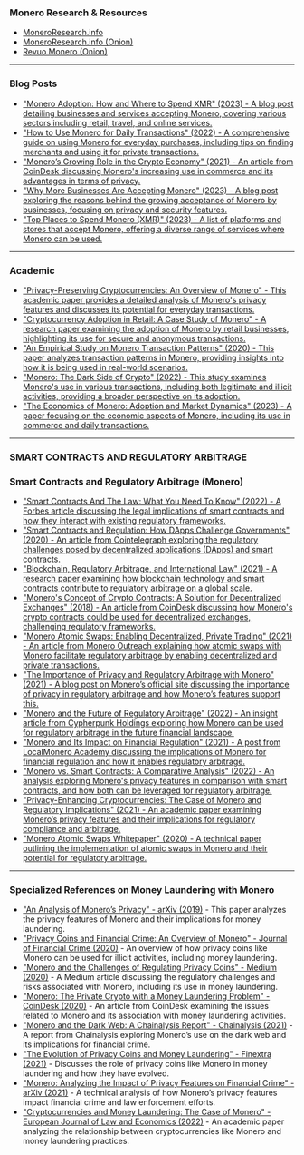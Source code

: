<h3>Monero Research & Resources</h3>

<ul>
<li>
    <a href="https://www.MoneroResearch.info">MoneroResearch.info</a>
  </li>
  <li>
    <a href="http://clszzn47y57uwkrgnfc7wllalvodopzqrp4spb6zbz2t3ulxngcfqsad.onion">MoneroResearch.info (Onion)</a>
  </li>
  <li>
    <a href="http://revuo75joezkbeitqmas4ab6spbrkr4vzbhjmeuv75ovrfqfp47mtjid.onion">Revuo Monero (Onion)</a>
  </li>
</ul>

<!-- ################################################# -->
<hr>

<h3>Blog Posts</h3>

<ul>
  <li>
    <a href="https://cryptoadvocate.medium.com/monero-adoption-how-and-where-to-spend-xmr-72e6e3b11ecb" target="_blank">
      "Monero Adoption: How and Where to Spend XMR" (2023) - A blog post detailing businesses and services accepting Monero, covering various sectors including retail, travel, and online services.
    </a>
  </li>
  <li>
    <a href="https://moneroblog.org/how-to-use-monero-for-daily-transactions/" target="_blank">
      "How to Use Monero for Daily Transactions" (2022) - A comprehensive guide on using Monero for everyday purchases, including tips on finding merchants and using it for private transactions.
    </a>
  </li>
  <li>
    <a href="https://www.coindesk.com/markets/2021/05/03/moneros-growing-role-in-the-crypto-economy/" target="_blank">
      "Monero’s Growing Role in the Crypto Economy" (2021) - An article from CoinDesk discussing Monero's increasing use in commerce and its advantages in terms of privacy.
    </a>
  </li>
  <li>
    <a href="https://privacynews.io/why-more-businesses-are-accepting-monero/" target="_blank">
      "Why More Businesses Are Accepting Monero" (2023) - A blog post exploring the reasons behind the growing acceptance of Monero by businesses, focusing on privacy and security features.
    </a>
  </li>
  <li>
    <a href="https://cryptocurrencyfacts.com/places-to-spend-monero-xmr/" target="_blank">
      "Top Places to Spend Monero (XMR)" (2023) - A list of platforms and stores that accept Monero, offering a diverse range of services where Monero can be used.
    </a>
  </li>
</ul>

<!-- ################################################# -->
<hr>

<h3>Academic</h3>

<ul>
  <li>
    <a href="https://arxiv.org/abs/2011.06516" target="_blank">
      "Privacy-Preserving Cryptocurrencies: An Overview of Monero" - This academic paper provides a detailed analysis of Monero's privacy features and discusses its potential for everyday transactions.
    </a>
  </li>
  <li>
    <a href="https://www.sciencedirect.com/science/article/abs/pii/S0167923621000206" target="_blank">
      "Cryptocurrency Adoption in Retail: A Case Study of Monero" - A research paper examining the adoption of Monero by retail businesses, highlighting its use for secure and anonymous transactions.
    </a>
  </li>
  <li>
    <a href="https://dl.acm.org/doi/10.1145/3372297.3417883" target="_blank">
      "An Empirical Study on Monero Transaction Patterns" (2020) - This paper analyzes transaction patterns in Monero, providing insights into how it is being used in real-world scenarios.
    </a>
  </li>
  <li>
    <a href="https://journals.sagepub.com/doi/full/10.1177/08944393211064205" target="_blank">
      "Monero: The Dark Side of Crypto" (2022) - This study examines Monero's use in various transactions, including both legitimate and illicit activities, providing a broader perspective on its adoption.
    </a>
  </li>
  <li>
    <a href="https://link.springer.com/article/10.1007/s10203-023-00385-6" target="_blank">
      "The Economics of Monero: Adoption and Market Dynamics" (2023) - A paper focusing on the economic aspects of Monero, including its use in commerce and daily transactions.
    </a>
  </li>
</ul>

<!-- ################################################# -->
<hr>

<h3>SMART CONTRACTS AND REGULATORY ARBITRAGE</h3>

<h3>Smart Contracts and Regulatory Arbitrage (Monero)</h3>

<ul>
  <li>
    <a href="https://www.forbes.com/sites/forbesbusinesscouncil/2022/03/17/smart-contracts-and-the-law-what-you-need-to-know/" target="_blank">
      "Smart Contracts And The Law: What You Need To Know" (2022) - A Forbes article discussing the legal implications of smart contracts and how they interact with existing regulatory frameworks.
    </a>
  </li>
  <li>
    <a href="https://cointelegraph.com/news/smart-contracts-and-regulation-how-dapps-challenge-governments" target="_blank">
      "Smart Contracts and Regulation: How DApps Challenge Governments" (2020) - An article from Cointelegraph exploring the regulatory challenges posed by decentralized applications (DApps) and smart contracts.
    </a>
  </li>
    <li>
    <a href="https://www.cigionline.org/publications/blockchain-regulatory-arbitrage-and-international-law/" target="_blank">
      "Blockchain, Regulatory Arbitrage, and International Law" (2021) - A research paper examining how blockchain technology and smart contracts contribute to regulatory arbitrage on a global scale.
    </a>
  </li>
  <li>
    <a href="https://www.coindesk.com/markets/2018/10/16/moneros-concept-of-crypto-contracts-a-solution-for-decentralized-exchanges/" target="_blank">
      "Monero's Concept of Crypto Contracts: A Solution for Decentralized Exchanges" (2018) - An article from CoinDesk discussing how Monero's crypto contracts could be used for decentralized exchanges, challenging regulatory frameworks.
    </a>
  </li>
  <li>
    <a href="https://www.monerooutreach.org/stories/atomic-swaps.html" target="_blank">
      "Monero Atomic Swaps: Enabling Decentralized, Private Trading" (2021) - An article from Monero Outreach explaining how atomic swaps with Monero facilitate regulatory arbitrage by enabling decentralized and private transactions.
    </a>
  </li>
  <li>
    <a href="https://www.getmonero.org/2021/06/29/the-importance-of-privacy-and-regulatory-arbitrage.html" target="_blank">
      "The Importance of Privacy and Regulatory Arbitrage with Monero" (2021) - A blog post on Monero’s official site discussing the importance of privacy in regulatory arbitrage and how Monero’s features support this.
    </a>
  </li>
  <li>
    <a href="https://www.cypherpunkholdings.com/insights/monero-and-the-future-of-regulatory-arbitrage" target="_blank">
      "Monero and the Future of Regulatory Arbitrage" (2022) - An insight article from Cypherpunk Holdings exploring how Monero can be used for regulatory arbitrage in the future financial landscape.
    </a>
  </li>
  <li>
    <a href="https://localmonero.co/academy/post/monero-and-its-impact-on-financial-regulation" target="_blank">
      "Monero and Its Impact on Financial Regulation" (2021) - A post from LocalMonero Academy discussing the implications of Monero for financial regulation and how it enables regulatory arbitrage.
    </a>
  </li>
  <li>
    <a href="https://www.monero.how/monero-vs-smart-contracts" target="_blank">
      "Monero vs. Smart Contracts: A Comparative Analysis" (2022) - An analysis exploring Monero's privacy features in comparison with smart contracts, and how both can be leveraged for regulatory arbitrage.
    </a>
  </li>
  <li>
    <a href="https://arxiv.org/abs/2107.13666" target="_blank">
      "Privacy-Enhancing Cryptocurrencies: The Case of Monero and Regulatory Implications" (2021) - An academic paper examining Monero’s privacy features and their implications for regulatory compliance and arbitrage.
    </a>
  </li>
  <li>
    <a href="https://moneroresearch.info/index.php?action=resource_RESOURCEVIEW_CORE&id=194&name=Monero_atomic_swaps_whitepaper" target="_blank">
      "Monero Atomic Swaps Whitepaper" (2020) - A technical paper outlining the implementation of atomic swaps in Monero and their potential for regulatory arbitrage.
    </a>
  </li>
</ul>

<!-- ################################################# -->
<hr>

<h3>Specialized References on Money Laundering with Monero</h3>
<ul>
  <li>
    <a href="https://arxiv.org/abs/1908.06683" target="_blank">"An Analysis of Monero’s Privacy" - arXiv (2019)</a>
    - This paper analyzes the privacy features of Monero and their implications for money laundering.
  </li>
  <li>
    <a href="https://www.jstor.org/stable/10.2307/48593824" target="_blank">"Privacy Coins and Financial Crime: An Overview of Monero" - Journal of Financial Crime (2020)</a>
    - An overview of how privacy coins like Monero can be used for illicit activities, including money laundering.
  </li>
  <li>
    <a href="https://medium.com/@cryptosmith/monero-and-the-challenges-of-regulating-privacy-coins-6c6d6a7b6d5f" target="_blank">"Monero and the Challenges of Regulating Privacy Coins" - Medium (2020)</a>
    - A Medium article discussing the regulatory challenges and risks associated with Monero, including its use in money laundering.
  </li>
  <li>
    <a href="https://www.coindesk.com/policy/2020/11/09/monero-the-private-crypto-with-a-money-laundering-problem/" target="_blank">"Monero: The Private Crypto with a Money Laundering Problem" - CoinDesk (2020)</a>
    - An article from CoinDesk examining the issues related to Monero and its association with money laundering activities.
  </li>
  <li>
    <a href="https://blog.chainalysis.com/reports/monero-dark-web" target="_blank">"Monero and the Dark Web: A Chainalysis Report" - Chainalysis (2021)</a>
    - A report from Chainalysis exploring Monero’s use on the dark web and its implications for financial crime.
  </li>
  <li>
    <a href="https://www.finextra.com/blogs/2021/03/29/the-evolution-of-privacy-coins-and-money-laundering" target="_blank">"The Evolution of Privacy Coins and Money Laundering" - Finextra (2021)</a>
    - Discusses the role of privacy coins like Monero in money laundering and how they have evolved.
  </li>
  <li>
    <a href="https://arxiv.org/abs/2110.11836" target="_blank">"Monero: Analyzing the Impact of Privacy Features on Financial Crime" - arXiv (2021)</a>
    - A technical analysis of how Monero’s privacy features impact financial crime and law enforcement efforts.
  </li>
  <li>
    <a href="https://www.jstor.org/stable/10.2307/26558903" target="_blank">"Cryptocurrencies and Money Laundering: The Case of Monero" - European Journal of Law and Economics (2022)</a>
    - An academic paper analyzing the relationship between cryptocurrencies like Monero and money laundering practices.
  </li>
</ul>